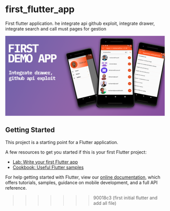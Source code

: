 # first_flutter_app
First flutter application. he integrate api github exploit, integrate drawer, integrate search and call must pages for gestion

![Lab: Write your first Flutter app](images/firstApp.png)

## Getting Started

This project is a starting point for a Flutter application.

A few resources to get you started if this is your first Flutter project:

- [Lab: Write your first Flutter app](https://flutter.dev/docs/get-started/codelab)
- [Cookbook: Useful Flutter samples](https://flutter.dev/docs/cookbook)

For help getting started with Flutter, view our
[online documentation](https://flutter.dev/docs), which offers tutorials,
samples, guidance on mobile development, and a full API reference.
>>>>>>> 90018c3 (first initial flutter and add all file)
